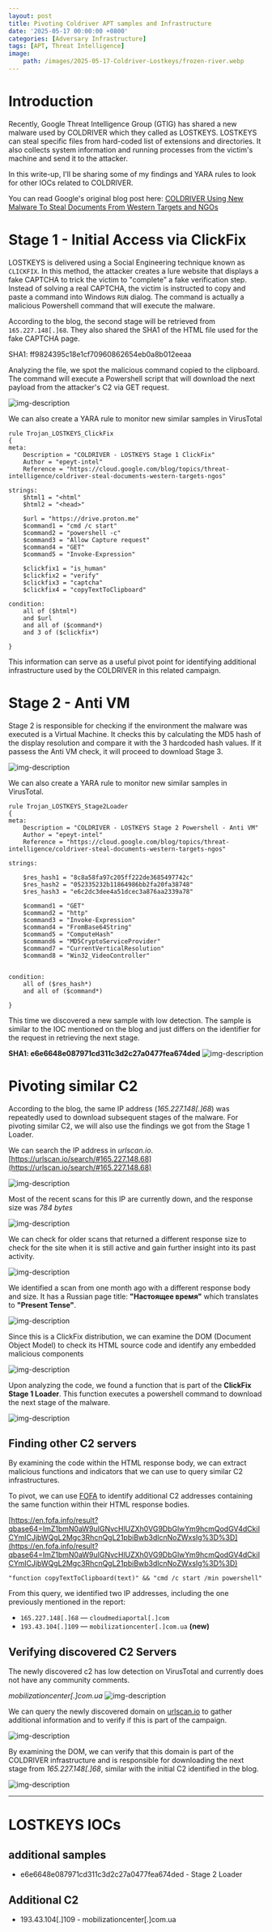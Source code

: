 ```yaml
---
layout: post
title: Pivoting Coldriver APT samples and Infrastructure
date: '2025-05-17 00:00:00 +0800'
categories: [Adversary Infrastructure]
tags: [APT, Threat Intelligence]
image:
    path: /images/2025-05-17-Coldriver-Lostkeys/frozen-river.webp
---
```


# Introduction

Recently, Google Threat Intelligence Group (GTIG) has shared a new malware used by COLDRIVER which they called as LOSTKEYS. LOSTKEYS can steal specific files from hard-coded list of extensions and directories. It also collects system information and running processes from the victim's machine and send it to the attacker. 

In this write-up, I'll be sharing some of my findings and YARA rules to look for other IOCs related to COLDRIVER. 

You can read Google's original blog post here: [COLDRIVER Using New Malware To Steal Documents From Western Targets and NGOs](https://cloud.google.com/blog/topics/threat-intelligence/coldriver-steal-documents-western-targets-ngos)


# Stage 1 - Initial Access via ClickFix

LOSTKEYS is delivered using a Social Engineering technique known as `CLICKFIX`. In this method, the attacker creates a lure website that displays a fake CAPTCHA to trick the victim to "complete" a fake verification step. Instead of solving a real CAPTCHA, the victim is instructed to copy and paste a command into Windows `RUN` dialog. The command is actually a malicious Powershell command that will execute the malware.

According to the blog, the second stage will be retrieved from `165.227.148[.]68`. They also shared the SHA1 of the HTML file used for the fake CAPTCHA page.

SHA1: ff9824395c18e1cf70960862654eb0a8b012eeaa

Analyzing the file, we spot the malicious command copied to the clipboard. The command will execute a Powershell script that will download the next payload from the attacker's C2 via GET request.  

![img-description](/images/2025-05-17-Coldriver-Lostkeys/fake_captcha.png)

We can also create a YARA rule to monitor new similar samples in VirusTotal

```yara
rule Trojan_LOSTKEYS_ClickFix
{
meta:
	Description = "COLDRIVER - LOSTKEYS Stage 1 ClickFix"	
	Author = "epeyt-intel"
	Reference = "https://cloud.google.com/blog/topics/threat-intelligence/coldriver-steal-documents-western-targets-ngos"											

strings:
	$html1 = "<html"
	$html2 = "<head>"

	$url = "https://drive.proton.me"
	$command1 = "cmd /c start"
	$command2 = "powershell -c"
	$command3 = "Allow Capture request"
	$command4 = "GET"
	$command5 = "Invoke-Expression"

	$clickfix1 = "is_human"
	$clickfix2 = "verify"
	$clickfix3 = "captcha"
	$clickfix4 = "copyTextToClipboard"

condition:
	all of ($html*)
	and $url 
	and all of ($command*)
	and 3 of ($clickfix*)

}
```

This information can serve as a useful pivot point for identifying additional infrastructure used by the COLDRIVER in this related campaign.

# Stage 2 - Anti VM

Stage 2 is responsible for checking if the environment the malware was executed is a Virtual Machine. It checks this by calculating the MD5 hash of the display resolution and compare it with the 3 hardcoded hash values. If it passess the Anti VM check, it will proceed to download Stage 3.

![img-description](/images/2025-05-17-Coldriver-Lostkeys/stage2.png)

We can also create a YARA rule to monitor new similar samples in VirusTotal. 

```yara
rule Trojan_LOSTKEYS_Stage2Loader
{
meta:
	Description = "COLDRIVER - LOSTKEYS Stage 2 Powershell - Anti VM"	
	Author = "epeyt-intel"
	Reference = "https://cloud.google.com/blog/topics/threat-intelligence/coldriver-steal-documents-western-targets-ngos"											

strings:
	
	$res_hash1 = "8c8a58fa97c205ff222de3685497742c"
	$res_hash2 = "052335232b11864986bb2fa20fa38748"
	$res_hash3 = "e6c2dc3dee4a51dcec3a876aa2339a78"

	$command1 = "GET"
	$command2 = "http"
	$command3 = "Invoke-Expression"
	$command4 = "FromBase64String"
	$command5 = "ComputeHash"
	$command6 = "MD5CryptoServiceProvider"
	$command7 = "CurrentVerticalResolution"
	$command8 = "Win32_VideoController"


condition:
	all of ($res_hash*)
	and all of ($command*)

}
```


This time we discovered a new sample with low detection. The sample is similar to the IOC mentioned on the blog and just differs on the identifier for the request in retrieving the next stage.

**SHA1: e6e6648e087971cd311c3d2c27a0477fea674ded**
![img-description](/images/2025-05-17-Coldriver-Lostkeys/newstage2.png)


# Pivoting similar C2

According to the blog, the same IP address (*165.227.148[.]68*) was repeatedly used to download subsequent stages of the malware. For pivoting similar C2, we will also use the findings we got from the Stage 1 Loader. 

We can search the IP address in *urlscan.io*. [https://urlscan.io/search/#165.227.148.68](https://urlscan.io/search/#165.227.148.68)

![img-description](/images/2025-05-17-Coldriver-Lostkeys/urlscan1.png)

Most of the recent scans for this IP are currently down, and the response size was  *784 bytes*

![img-description](/images/2025-05-17-Coldriver-Lostkeys/error404.png)

We can check for older scans that returned a different response size to check for the site when it is still active and gain further insight into its past activity.

![img-description](/images/2025-05-17-Coldriver-Lostkeys/urlscan2.png)

We identified a scan from one month ago with a different response body and size. It has a Russian page title: **"Настоящее время"** which translates to **"Present Tense"**.

![img-description](/images/2025-05-17-Coldriver-Lostkeys/cloudmediaportal.png)

Since this is a ClickFix distribution, we can examine the DOM (Document Object Model) to check its HTML source code and identify any embedded malicious components

![img-description](/images/2025-05-17-Coldriver-Lostkeys/dom1.png)

Upon analyzing the code, we found a function that is part of the **ClickFix Stage 1 Loader**. This function executes a powershell command to download the next stage of the malware.

![img-description](/images/2025-05-17-Coldriver-Lostkeys/maldom1.png)

## Finding other C2 servers

By examining the code within the HTML response body, we can extract malicious functions and indicators that we can use to query similar C2 infrastructures.

To pivot, we can use [FOFA](https://en.fofa.info/) to identify additional C2 addresses containing the same function within their HTML response bodies.

[https://en.fofa.info/result?qbase64=ImZ1bmN0aW9uIGNvcHlUZXh0VG9DbGlwYm9hcmQodGV4dCkiICYmICJjbWQgL2Mgc3RhcnQgL21pbiBwb3dlcnNoZWxsIg%3D%3D](https://en.fofa.info/result?qbase64=ImZ1bmN0aW9uIGNvcHlUZXh0VG9DbGlwYm9hcmQodGV4dCkiICYmICJjbWQgL2Mgc3RhcnQgL21pbiBwb3dlcnNoZWxsIg%3D%3D)

```
"function copyTextToClipboard(text)" && "cmd /c start /min powershell"
```

From this query, we identified two IP addresses, including the one previously mentioned in the report:
- `165.227.148[.]68` — `cloudmediaportal[.]com`
- `193.43.104[.]109` — `mobilizationcenter[.]com.ua` **(new)**

## Verifying discovered C2 Servers

The newly discovered c2 has low detection on VirusTotal and currently does not have any community comments.

*mobilizationcenter[.]com.ua*
![img-description](/images/2025-05-17-Coldriver-Lostkeys/newc2.png)

We can query the newly discovered domain on [urlscan.io](https://urlscan.io) to gather additional information and to verify if this is part of the campaign.

![img-description](/images/2025-05-17-Coldriver-Lostkeys/urlscan3.png)

By examining the DOM, we can verify that this domain is part of the COLDRIVER infrastructure and is responsible for downloading the next stage from _165.227.148[.]68_, similar with the initial C2 identified in the blog.

![img-description](/images/2025-05-17-Coldriver-Lostkeys/newc2verify.png)


---

# LOSTKEYS IOCs
## additional samples
- e6e6648e087971cd311c3d2c27a0477fea674ded - Stage 2 Loader

## Additional C2
- 193.43.104[.]109 - mobilizationcenter[.]com.ua






